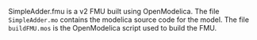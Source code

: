 SimpleAdder.fmu is a v2 FMU built using OpenModelica. The file `SimpleAdder.mo` contains the
modelica source code for the model. The file `buildFMU.mos` is the OpenModelica script used
to build the FMU.
